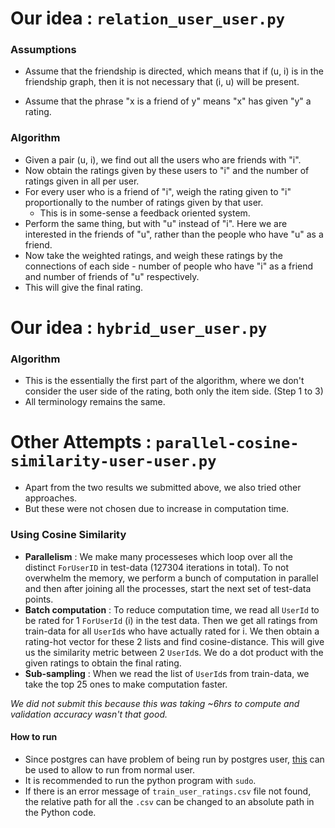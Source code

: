# Our idea : `relation_user_user.py`

### Assumptions

+ Assume that the friendship is directed, which means that if (u, i) is in the friendship graph, then it is not necessary that (i, u) will be present.

+ Assume that the phrase "x is a friend of y" means "x" has given "y" a rating.

### Algorithm

+ Given a pair (u, i), we find out all the users who are friends with "i".
+ Now obtain the ratings given by these users to "i" and the number of ratings given in all per user.
+ For every user who is a friend of "i", weigh the rating given to "i" proportionally to the number of ratings given by that user.
    + This is in some-sense a feedback oriented system.
+ Perform the same thing, but with "u" instead of "i". Here we are interested in the friends of "u", rather than the people who have "u" as a friend.
+ Now take the weighted ratings, and weigh these ratings by the connections of each side - number of people who have "i" as a friend and number of friends of "u" respectively.
+ This will give the final rating.

# Our idea : `hybrid_user_user.py`

### Algorithm

+ This is the essentially the first part of the algorithm, where we don't consider the user side of the rating, both only the item side. (Step 1 to 3)
+ All terminology remains the same.

# Other Attempts : `parallel-cosine-similarity-user-user.py`
+ Apart from the two results we submitted above, we also tried other approaches.
+ But these were not chosen due to increase in computation time.

### Using Cosine Similarity

+ **Parallelism** : We make many processeses which loop over all the distinct `ForUserID` in test-data (127304 iterations in total). To not overwhelm the memory, we perform a bunch of computation in parallel and then after joining all the processes, start the next set of test-data points.
+ **Batch computation** : To reduce computation time, we read all `UserId` to be rated for 1 `ForUserId` (i) in the test data. Then we get all ratings from train-data for all `UserId`s who have actually rated for i. We then obtain a rating-hot vector for these 2 lists and find cosine-distance. This will give us the similarity metric between 2 `UserId`s. We do a dot product with the given ratings to obtain the final rating.
+ **Sub-sampling** : When we read the list of `UserId`s from train-data, we take the top 25 ones to make computation faster. 

_We did not submit this because this was taking ~6hrs to compute and validation accuracy wasn't that good._

#### How to run
+ Since postgres can have problem of being run by postgres user, [this](http://suite.opengeo.org/docs/latest/dataadmin/pgGettingStarted/firstconnect.html#allowing-local-connections) can be used to allow to run from normal user. 
+ It is recommended to run the python program with `sudo`.
+ If there is an error message of `train_user_ratings.csv` file not found, the relative path for all the `.csv` can be changed to an absolute path in the Python code.
